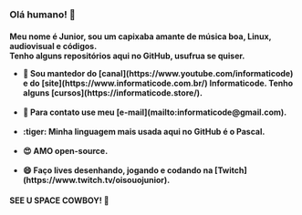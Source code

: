 <h3> Olá humano! 👋 </h3>
<h4> Meu nome é Junior, sou um capixaba amante de música boa, Linux, audiovisual e códigos. <br/>
 Tenho alguns repositórios aqui no GitHub, usufrua se quiser. <br/>
<ul><li> 🔭 Sou mantedor do [canal](https://www.youtube.com/informaticode) e do [site](https://www.informaticode.com.br/) Informaticode. Tenho alguns [cursos](https://informaticode.store/). </li><br/>
<li>  💬 Para contato use meu [e-mail](mailto:informaticode@gmail.com). </li><br/>
<li>  :tiger: Minha linguagem mais usada aqui no GitHub é o Pascal.  </li><br/>
<li>  😍 AMO open-source.  </li><br/>
<li>  😄 Faço lives desenhando, jogando e codando na [Twitch](https://www.twitch.tv/oisouojunior). </li></ul></h5>
<h4> SEE U SPACE COWBOY! 👋 </h3>
